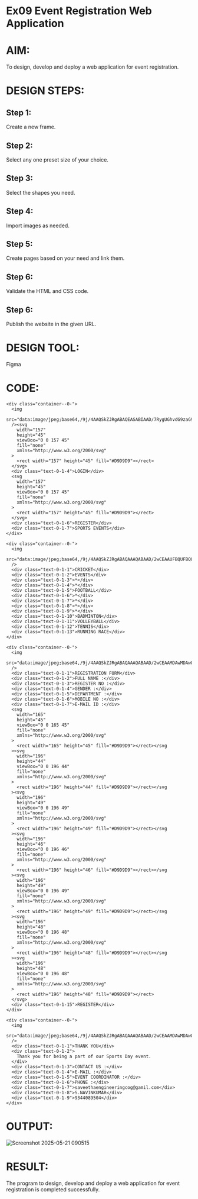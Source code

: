# Ex09 Event Registration Web Application

# AIM:
To design, develop and deploy a web application for event registration.

# DESIGN STEPS:
## Step 1:
Create a new frame.

## Step 2:
Select any one preset size of your choice.

## Step 3:
Select the shapes you need.

## Step 4:
Import images as needed.

## Step 5:
Create pages based on your need and link them.

## Step 6:
Validate the HTML and CSS code.

## Step 6:
Publish the website in the given URL.

# DESIGN TOOL:
Figma

# CODE:
```
<div class="container--0-">
  <img
    src="data:image/jpeg;base64,/9j/4AAQSkZJRgABAQEASABIAAD/7RygUGhvdG9zaG9wIDMuMAA4QklNBAQAAAAAAA8cAVoAAxslRxwCAAACAAAAOEJJTQQlAAAAAAAQzc"
  /><svg
    width="157"
    height="45"
    viewBox="0 0 157 45"
    fill="none"
    xmlns="http://www.w3.org/2000/svg"
  >
    <rect width="157" height="45" fill="#D9D9D9"></rect>
  </svg>
  <div class="text-0-1-4">LOGIN</div>
  <svg
    width="157"
    height="45"
    viewBox="0 0 157 45"
    fill="none"
    xmlns="http://www.w3.org/2000/svg"
  >
    <rect width="157" height="45" fill="#D9D9D9"></rect>
  </svg>
  <div class="text-0-1-6">REGISTER</div>
  <div class="text-0-1-7">SPORTS EVENTS</div>
</div>

<div class="container--0-">
  <img
    src="data:image/jpeg;base64,/9j/4AAQSkZJRgABAQAAAQABAAD/2wCEAAUFBQUFBQUGBgUICAcICAsKCQkKCxEMDQwNDBEaEBMQEBMQGhcbFhUWGxcpIBwcICkvJyUnLzkzMzlHREddXX0BBQUFBQUFBQYGBQgIBwgICwoJCQoLEQwNDA0MERoQExAQExAaFx"
  />
  <div class="text-0-1-1">CRICKET</div>
  <div class="text-0-1-2">EVENTS</div>
  <div class="text-0-1-3">*</div>
  <div class="text-0-1-4">*</div>
  <div class="text-0-1-5">FOOTBALL</div>
  <div class="text-0-1-6">*</div>
  <div class="text-0-1-7">*</div>
  <div class="text-0-1-8">*</div>
  <div class="text-0-1-9">*</div>
  <div class="text-0-1-10">BADMINTON</div>
  <div class="text-0-1-11">VOLLEYBALL</div>
  <div class="text-0-1-12">TENNIS</div>
  <div class="text-0-1-13">RUNNING RACE</div>
</div>

<div class="container--0-">
  <img
    src="data:image/jpeg;base64,/9j/4AAQSkZJRgABAQAAAQABAAD/2wCEAAMDAwMDAwQEBAQFBQUFBQcHBgYHBwsICQgJCAsRCwwLCwwLEQ8SDw4PEg8bFRMTFRsfGhkaHyYiIiYw"
  />
  <div class="text-0-1-1">REGISTRATION FORM</div>
  <div class="text-0-1-2">FULL NAME :</div>
  <div class="text-0-1-3">REGISTER NO :</div>
  <div class="text-0-1-4">GENDER :</div>
  <div class="text-0-1-5">DEPARTMENT :</div>
  <div class="text-0-1-6">MOBILE NO :</div>
  <div class="text-0-1-7">E-MAIL ID :</div>
  <svg
    width="165"
    height="45"
    viewBox="0 0 165 45"
    fill="none"
    xmlns="http://www.w3.org/2000/svg"
  >
    <rect width="165" height="45" fill="#D9D9D9"></rect></svg
  ><svg
    width="196"
    height="44"
    viewBox="0 0 196 44"
    fill="none"
    xmlns="http://www.w3.org/2000/svg"
  >
    <rect width="196" height="44" fill="#D9D9D9"></rect></svg
  ><svg
    width="196"
    height="49"
    viewBox="0 0 196 49"
    fill="none"
    xmlns="http://www.w3.org/2000/svg"
  >
    <rect width="196" height="49" fill="#D9D9D9"></rect></svg
  ><svg
    width="196"
    height="46"
    viewBox="0 0 196 46"
    fill="none"
    xmlns="http://www.w3.org/2000/svg"
  >
    <rect width="196" height="46" fill="#D9D9D9"></rect></svg
  ><svg
    width="196"
    height="49"
    viewBox="0 0 196 49"
    fill="none"
    xmlns="http://www.w3.org/2000/svg"
  >
    <rect width="196" height="49" fill="#D9D9D9"></rect></svg
  ><svg
    width="196"
    height="48"
    viewBox="0 0 196 48"
    fill="none"
    xmlns="http://www.w3.org/2000/svg"
  >
    <rect width="196" height="48" fill="#D9D9D9"></rect></svg
  ><svg
    width="196"
    height="48"
    viewBox="0 0 196 48"
    fill="none"
    xmlns="http://www.w3.org/2000/svg"
  >
    <rect width="196" height="48" fill="#D9D9D9"></rect>
  </svg>
  <div class="text-0-1-15">REGISTER</div>
</div>

<div class="container--0-">
  <img
    src="data:image/jpeg;base64,/9j/4AAQSkZJRgABAQAAAQABAAD/2wCEAAMDAwMDAwQEBAQFBQUFBQcHBgYHBwsICQgJCAsRCwwLCwwLEQ8SDw4PEg8bFRMTFRsfGh"
  />
  <div class="text-0-1-1">THANK YOU</div>
  <div class="text-0-1-2">
    Thank you for being a part of our Sports Day event.
  </div>
  <div class="text-0-1-3">CONTACT US :</div>
  <div class="text-0-1-4">E-MAIL :</div>
  <div class="text-0-1-5">EVENT COORDINATOR :</div>
  <div class="text-0-1-6">PHONE :</div>
  <div class="text-0-1-7">saveethaengineeringcog@gamil.com</div>
  <div class="text-0-1-8">S.NAVINKUMAR</div>
  <div class="text-0-1-9">9344089504</div>
</div>
```
# OUTPUT:


![Screenshot 2025-05-21 090515](https://github.com/user-attachments/assets/98f7ad48-155b-4edf-a4ef-eaecae748b8c)



# RESULT:
The program to design, develop and deploy a web application for event registration is completed successfully.
